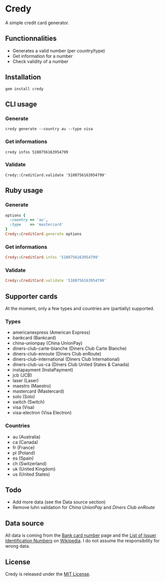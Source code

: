 # Credy

A simple credit card generator.

## Functionnalities
* Generates a valid number (per country/type)
* Get information for a number
* Check validity of a number

## Installation

`gem install credy`

## CLI usage

### Generate
```
credy generate --country au --type visa
```

### Get informations
`credy infos 5108756163954799`

### Validate
```
Credy::CreditCard.validate '5108756163954799'
```

## Ruby usage

### Generate
``` ruby
options {
  :country => 'au',
  :type    => 'mastercard'
}
Credy::CreditCard.generate options
```

### Get informations
``` ruby
Credy::CreditCard.infos '5108756163954799'
```

### Validate
``` ruby
Credy::CreditCard.validate '5108756163954799'
```

## Supporter cards

At the moment, only a few types and countries are (partially) supported.

### Types
* americanexpress (American Express)
* bankcard (Bankcard)
* china-unionpay (China UnionPay)
* diners-club-carte-blanche (Diners Club Carte Blanche)
* diners-club-enroute (Diners Club enRoute)
* diners-club-international (Diners Club International)
* diners-club-us-ca (Diners Club United States & Canada)
* instapayment (InstaPayment)
* jcb (JCB)
* laser (Laser)
* maestro (Maestro)
* mastercard (Mastercard)
* solo (Solo)
* switch (Switch)
* visa (Visa)
* visa-electron (Visa Electron)

### Countries
* au (Australia)
* ca (Canada)
* fr (France)
* pl (Poland)
* es (Spain)
* ch (Switzerland)
* uk (United Kingdom)
* us (United States)

## Todo
* Add more data (see the Data source section)
* Remove luhn validation for *China UnionPay* and *Diners Club enRoute*

## Data source
All data is coming from the [Bank card number](http://en.wikipedia.org/wiki/Bank_card_number) page and the [List of Issuer Identification Numbers](http://en.wikipedia.org/wiki/List_of_Issuer_Identification_Numbers) on [Wikipedia](http://wikipedia.org). I do not assume the responsibility for wrong data.

## License
Credy is released under the [MIT License](http://opensource.org/licenses/MIT).